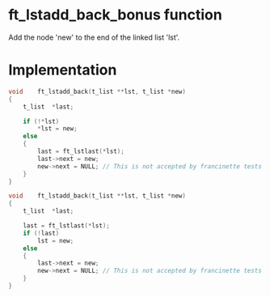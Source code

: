 # ft_lstadd_back_bonus function

Add the node 'new' to the end of the linked list 'lst'.

# Implementation

```c
void	ft_lstadd_back(t_list **lst, t_list *new)
{
	t_list	*last;

	if (!*lst)
		*lst = new;
	else
	{
		last = ft_lstlast(*lst);
		last->next = new;
		new->next = NULL; // This is not accepted by francinette tests
	}
}
```
```c
void	ft_lstadd_back(t_list **lst, t_list *new)
{
	t_list	*last;

	last = ft_lstlast(*lst);
	if (!last)
		lst = new;
	else 
	{
		last->next = new;
		new->next = NULL; // This is not accepted by francinette tests
	}
}
```
